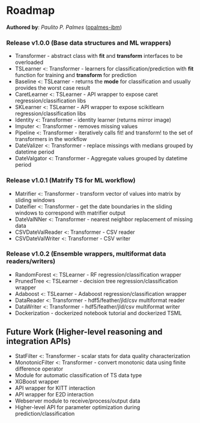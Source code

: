 # Roadmap
__Authored by__: _Paulito P. Palmes_ ([ppalmes-ibm](https://github.com/ppalmes))

### Release v1.0.0 (Base data structures and ML wrappers)
- Transformer - abstract class with __fit__ and __transform__ interfaces to be overloaded
- TSLearner <: Transformer - learners for classification/prediction with __fit__ function for training and __transform__ for prediction
- Baseline <: TSLearner - returns the __mode__ for classification and usually provides the worst case result
- CaretLearner <: TSLearner - API wrapper to expose caret regression/classification libs
- SKLearner <: TSLearner - API wrapper to expose scikitlearn regression/classification libs
- Identity <: Transformer - identity learner (returns mirror image)
- Imputer <: Transformer - removes missing values
- Pipeline <: Transformer - iteratively calls fit! and transform! to the set of transformers in the workflow
- DateValizer <: Transformer - replace missings with medians grouped by datetime period
- DateValgator <: Transformer - Aggregate values grouped by datetime period

### Release v1.0.1 (Matrify TS for ML workflow)
- Matrifier <: Transformer - transform vector of values into matrix by sliding windows
- Dateifier <: Transformer - get the date boundaries in the sliding windows to correspond with matrifier output
- DateValNNer <: Transformer - nearest neighbor replacement of missing data
- CSVDateValReader <: Transformer - CSV reader
- CSVDateValWriter <: Transformer - CSV writer

### Release v1.0.2 (Ensemble wrappers, multiformat data readers/writers)
- RandomForest <: TSLearner - RF regression/classification wrapper
- PrunedTree <: TSLearner - decision tree regression/classification wrapper
- Adaboost <: TSLearner - Adaboost regression/classification wrapper
- DataReader <: Transformer - hdf5/feather/jld/csv multiformat reader
- DataWriter <: Transformer - hdf5/feather/jld/csv multiformat writer
- Dockerization - dockerized notebook tutorial and dockerized TSML

## Future Work (Higher-level reasoning and integration APIs)
- StatFilter <: Transformer - scalar stats for data quality characterization
- MonotonicFilter <: Transformer - convert monotonic data using finite difference operator
- Module for automatic classification of TS data type
- XGBoost wrapper
- API wrapper for KITT interaction
- API wrapper for E2D interaction
- Webserver module to receive/process/output data
- Higher-level API for parameter optimization during prediction/classification
